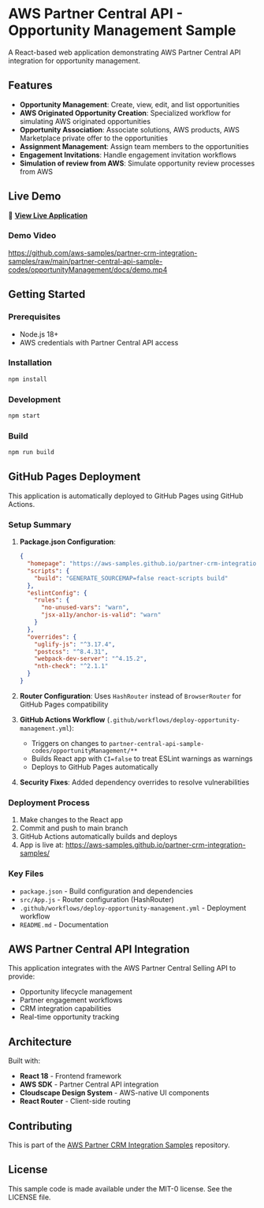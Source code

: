 # AWS Partner Central API - Opportunity Management Sample

A React-based web application demonstrating AWS Partner Central API integration for opportunity management.

## Features

- **Opportunity Management**: Create, view, edit, and list opportunities
- **AWS Originated Opportunity Creation**: Specialized workflow for simulating AWS originated opportunities  
- **Opportunity Association**: Associate solutions, AWS products, AWS Marketplace private offer to the opportunities
- **Assignment Management**: Assign team members to the opportunities
- **Engagement Invitations**: Handle engagement invitation workflows
- **Simulation of review from AWS**: Simulate opportunity review processes from AWS

## Live Demo

🚀 **[View Live Application](https://aws-samples.github.io/partner-crm-integration-samples/)**

### Demo Video
https://github.com/aws-samples/partner-crm-integration-samples/raw/main/partner-central-api-sample-codes/opportunityManagement/docs/demo.mp4

## Getting Started

### Prerequisites

- Node.js 18+
- AWS credentials with Partner Central API access

### Installation

```bash
npm install
```

### Development

```bash
npm start
```

### Build

```bash
npm run build
```

## GitHub Pages Deployment

This application is automatically deployed to GitHub Pages using GitHub Actions.

### Setup Summary

1. **Package.json Configuration**:
   ```json
   {
     "homepage": "https://aws-samples.github.io/partner-crm-integration-samples",
     "scripts": {
       "build": "GENERATE_SOURCEMAP=false react-scripts build"
     },
     "eslintConfig": {
       "rules": {
         "no-unused-vars": "warn",
         "jsx-a11y/anchor-is-valid": "warn"
       }
     },
     "overrides": {
       "uglify-js": "^3.17.4",
       "postcss": "^8.4.31",
       "webpack-dev-server": "^4.15.2",
       "nth-check": "^2.1.1"
     }
   }
   ```

2. **Router Configuration**: Uses `HashRouter` instead of `BrowserRouter` for GitHub Pages compatibility

3. **GitHub Actions Workflow** (`.github/workflows/deploy-opportunity-management.yml`):
   - Triggers on changes to `partner-central-api-sample-codes/opportunityManagement/**`
   - Builds React app with `CI=false` to treat ESLint warnings as warnings
   - Deploys to GitHub Pages automatically

4. **Security Fixes**: Added dependency overrides to resolve vulnerabilities

### Deployment Process

1. Make changes to the React app
2. Commit and push to main branch
3. GitHub Actions automatically builds and deploys
4. App is live at: https://aws-samples.github.io/partner-crm-integration-samples/

### Key Files

- `package.json` - Build configuration and dependencies
- `src/App.js` - Router configuration (HashRouter)
- `.github/workflows/deploy-opportunity-management.yml` - Deployment workflow
- `README.md` - Documentation

## AWS Partner Central API Integration

This application integrates with the AWS Partner Central Selling API to provide:

- Opportunity lifecycle management
- Partner engagement workflows
- CRM integration capabilities
- Real-time opportunity tracking

## Architecture

Built with:
- **React 18** - Frontend framework
- **AWS SDK** - Partner Central API integration
- **Cloudscape Design System** - AWS-native UI components
- **React Router** - Client-side routing

## Contributing

This is part of the [AWS Partner CRM Integration Samples](https://github.com/aws-samples/partner-crm-integration-samples) repository.

## License

This sample code is made available under the MIT-0 license. See the LICENSE file.